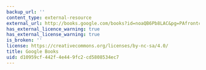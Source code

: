 ```yaml
---
backup_url: ''
content_type: external-resource
external_url: http://books.google.com/books?id=noaQB6Pb8LAC&pg=PAfrontcover
has_external_licence_warning: true
has_external_license_warning: true
is_broken: ''
license: https://creativecommons.org/licenses/by-nc-sa/4.0/
title: Google Books
uid: d10959cf-442f-4e44-9fc2-cd5808534ec7
---
```

